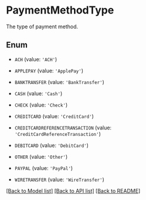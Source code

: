 # PaymentMethodType

The type of payment method.

## Enum

* `ACH` (value: `'ACH'`)

* `APPLEPAY` (value: `'ApplePay'`)

* `BANKTRANSFER` (value: `'BankTransfer'`)

* `CASH` (value: `'Cash'`)

* `CHECK` (value: `'Check'`)

* `CREDITCARD` (value: `'CreditCard'`)

* `CREDITCARDREFERENCETRANSACTION` (value: `'CreditCardReferenceTransaction'`)

* `DEBITCARD` (value: `'DebitCard'`)

* `OTHER` (value: `'Other'`)

* `PAYPAL` (value: `'PayPal'`)

* `WIRETRANSFER` (value: `'WireTransfer'`)

[[Back to Model list]](../README.md#documentation-for-models) [[Back to API list]](../README.md#documentation-for-api-endpoints) [[Back to README]](../README.md)


